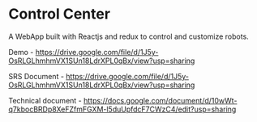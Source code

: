 # Control Center

A WebApp built with Reactjs and redux to control and customize robots. 

Demo - https://drive.google.com/file/d/1J5y-OsRLGLhmhmVX1SUn18LdrXPL0qBx/view?usp=sharing

SRS Document - https://drive.google.com/file/d/1J5y-OsRLGLhmhmVX1SUn18LdrXPL0qBx/view?usp=sharing

Technical document - https://docs.google.com/document/d/10wWt-q7kbocBRDp8XeFZfmFGXM-l5duUpfdcF7CWzC4/edit?usp=sharing

